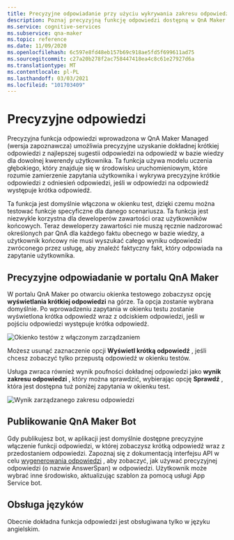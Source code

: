 ```yaml
---
title: Precyzyjne odpowiadanie przy użyciu wykrywania zakresu odpowiedzi — QnA Maker
description: Poznaj precyzyjną funkcję odpowiedzi dostępną w QnA Maker zarządzane.
ms.service: cognitive-services
ms.subservice: qna-maker
ms.topic: reference
ms.date: 11/09/2020
ms.openlocfilehash: 6c597e8fd48eb157b69c918ae5fd5f699611ad75
ms.sourcegitcommit: c27a20b278f2ac758447418ea4c8c61e27927d6a
ms.translationtype: MT
ms.contentlocale: pl-PL
ms.lasthandoff: 03/03/2021
ms.locfileid: "101703409"
---
```

# <a name="precise-answering"></a>Precyzyjne odpowiedzi

Precyzyjna funkcja odpowiedzi wprowadzona w QnA Maker Managed (wersja zapoznawcza) umożliwia precyzyjne uzyskanie dokładnej krótkiej odpowiedzi z najlepszej sugestii odpowiedzi na odpowiedź w bazie wiedzy dla dowolnej kwerendy użytkownika. Ta funkcja używa modelu uczenia głębokiego, który znajduje się w środowisku uruchomieniowym, które rozumie zamierzenie zapytania użytkownika i wykrywa precyzyjne krótkie odpowiedzi z odniesień odpowiedzi, jeśli w odpowiedzi na odpowiedź występuje krótka odpowiedź. 

Ta funkcja jest domyślnie włączona w okienku test, dzięki czemu można testować funkcje specyficzne dla danego scenariusza. Ta funkcja jest niezwykle korzystna dla deweloperów zawartości oraz użytkowników końcowych. Teraz deweloperzy zawartości nie muszą ręcznie nadzorować określonych par QnA dla każdego faktu obecnego w bazie wiedzy, a użytkownik końcowy nie musi wyszukać całego wyniku odpowiedzi zwróconego przez usługę, aby znaleźć faktyczny fakt, który odpowiada na zapytanie użytkownika. 

## <a name="precise-answering-on-qna-maker-portal"></a>Precyzyjne odpowiadanie w portalu QnA Maker

W portalu QnA Maker po otwarciu okienka testowego zobaczysz opcję **wyświetlania krótkiej odpowiedzi** na górze. Ta opcja zostanie wybrana domyślnie. Po wprowadzeniu zapytania w okienku testu zostanie wyświetlona krótka odpowiedź wraz z odciskiem odpowiedzi, jeśli w pojściu odpowiedzi występuje krótka odpowiedź. 
 
![Okienko testów z włączonym zarządzaniem](../QnAMaker/media/conversational-context/test-pane-with-managed.png)

Możesz usunąć zaznaczenie opcji **Wyświetl krótką odpowiedź** , jeśli chcesz zobaczyć tylko przepustą odpowiedź w okienku testów. 

Usługa zwraca również wynik poufności dokładnej odpowiedzi jako **wynik zakresu odpowiedzi** , który można sprawdzić, wybierając opcję **Sprawdź** , która jest dostępna tuż poniżej zapytania w okienku test.

![Wynik zarządzanego zakresu odpowiedzi](../QnAMaker/media/conversational-context/managed-answer-span-score.png)

## <a name="publishing-a-qna-maker-bot"></a>Publikowanie QnA Maker Bot

Gdy publikujesz bot, w aplikacji jest domyślnie dostępne precyzyjne włączenie funkcji odpowiedzi, w której zobaczysz krótką odpowiedź wraz z przedostaniem odpowiedzi. Zapoznaj się z dokumentacją interfejsu API w celu [wygenerowania odpowiedzi](/rest/api/cognitiveservices/qnamakerv5.0-preview.1/knowledgebase/generateanswer#answerspan) , aby zobaczyć, jak używać precyzyjnej odpowiedzi (o nazwie AnswerSpan) w odpowiedzi. Użytkownik może wybrać inne środowisko, aktualizując szablon za pomocą usługi App Service bot. 

## <a name="language-support"></a>Obsługa języków

Obecnie dokładna funkcja odpowiedzi jest obsługiwana tylko w języku angielskim.
